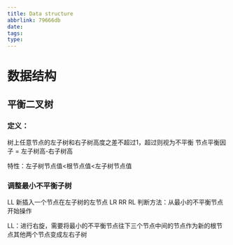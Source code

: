 ```yaml
---
title: Data structure
abbrlink: 79666db
date:
tags:
type: 
---
```


# 数据结构
## 平衡二叉树
### 定义：
树上任意节点的左子树和右子树高度之差不超过1，超过则视为不平衡
节点平衡因子 = 左子树高-右子树高

特性：左子树节点值<根节点值<左子树节点值
### 调整最小不平衡子树
LL 新插入一个节点在左子树的左节点
LR
RR
RL
判断方法：从最小的不平衡节点开始操作

LL：进行右旋，需要将最小的不平衡节点往下三个节点中间的节点作为新的根节点其他两个节点变成左右子树